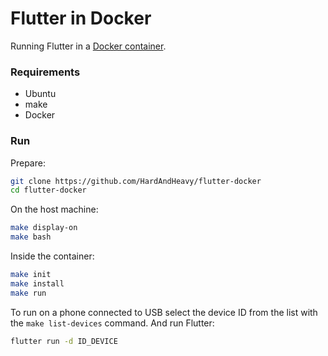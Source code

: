 # Flutter in Docker
Running Flutter in a [Docker container](https://hub.docker.com/repository/docker/hardandheavy/flutter/general).

### Requirements
- Ubuntu
- make
- Docker

### Run
Prepare:
```bash
git clone https://github.com/HardAndHeavy/flutter-docker
cd flutter-docker
```

On the host machine:
```bash
make display-on
make bash
```

Inside the container:
```bash
make init
make install
make run
```

To run on a phone connected to USB select the device ID from the list with the `make list-devices` command. And run Flutter:
```bash
flutter run -d ID_DEVICE
```
